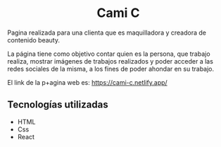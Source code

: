 <h1 align="center"> Cami C </h1> 

Pagina realizada para una clienta que es maquilladora y creadora de contenido beauty. 

La página tiene como objetivo contar quien es la persona, que trabajo realiza, mostrar imágenes de trabajos realizados y poder acceder a las redes sociales de la misma, a los fines de poder ahondar en su trabajo. 

El link de la p+agina web es: https://cami-c.netlify.app/

<h2 align="left"> Tecnologías utilizadas </h2>

<ul>
  <li> HTML </li>
  <li> Css </li>
  <li> React </li>
</ul>


